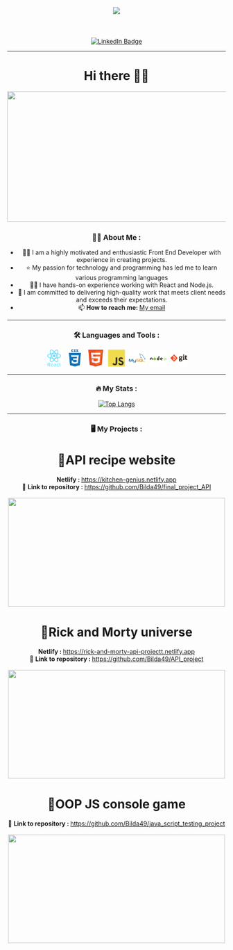 <div id="header" align="center">
  <img src="https://media4.giphy.com/media/VTtANKl0beDFQRLDTh/giphy.gif?cid=ecf05e47lf2jz77piktqzo2pa3rh5mbeyaig0ondpkvumt52&rid=giphy.gif&ct=g" width="300"/>
 <div>
<div id="badges">
  <br>
  <a href="https://www.linkedin.com/in/pavlo-matiushenko-630275244/">
    <img src="https://komarev.com/ghpvc/?username=Bilda49" alt=""/>
    <br>
    <br>
    <img src="https://img.shields.io/badge/LinkedIn-blue?style=for-the-badge&logo=linkedin&logoColor=white" alt="LinkedIn Badge"/>
  </a>
</div> 
   
--- 
   
# Hi there 🙋‍♂️
   
<div id="about_me" align="center">
 <img src="https://media.giphy.com/media/dWesBcTLavkZuG35MI/giphy.gif" width="600" height="300"/>

### :man_technologist: About Me :
- 💁‍♂️ I am a highly motivated and enthusiastic Front End Developer with experience in creating projects. 
- ⭐ My passion for technology and programming has led me to learn various programming languages 
- 👨‍💻 I have hands-on experience working with React and Node.js. 
- 🤵‍ I am committed to delivering high-quality work that meets client needs and exceeds their expectations.
- 📫 <strong>How to reach me: </strong> <a href="mailto:pavlomatiushenko@gmail.com">My email</a>
</div>
   
---

### :hammer_and_wrench: Languages and Tools : 
<div>
  <img src="https://github.com/devicons/devicon/blob/master/icons/react/react-original-wordmark.svg" title="React" alt="React" width="40" height="40"/>&nbsp;
  <img src="https://github.com/devicons/devicon/blob/master/icons/css3/css3-plain-wordmark.svg"  title="CSS3" alt="CSS" width="40" height="40"/>&nbsp;
  <img src="https://github.com/devicons/devicon/blob/master/icons/html5/html5-original.svg" title="HTML5" alt="HTML" width="40" height="40"/>&nbsp;
  <img src="https://github.com/devicons/devicon/blob/master/icons/javascript/javascript-original.svg" title="JavaScript" alt="JavaScript" width="40" height="40"/>&nbsp;
  <img src="https://github.com/devicons/devicon/blob/master/icons/mysql/mysql-original-wordmark.svg" title="MySQL"  alt="MySQL" width="40" height="40"/>&nbsp;
  <img src="https://github.com/devicons/devicon/blob/master/icons/nodejs/nodejs-original-wordmark.svg" title="NodeJS" alt="NodeJS" width="40" height="40"/>&nbsp;
  <img src="https://github.com/devicons/devicon/blob/master/icons/git/git-original-wordmark.svg" title="Git" **alt="Git" width="40" height="40"/>
</div>
   
---
  
### :fire: My Stats :
   
[![Top Langs](https://github-readme-stats.vercel.app/api/top-langs/?username=Bilda49&layout=compact&theme=vision-friendly-dark)](https://github.com/anuraghazra/github-readme-stats)

---   
   
### 🖥️ My Projects :
   
# 🥧API recipe website 

<strong>Netlify : </strong> https://kitchen-genius.netlify.app
<br>
🔗  <strong> Link to repository : </strong> https://github.com/Bilda49/final_project_API
<br>
<br>
<img src="https://media0.giphy.com/media/v1.Y2lkPTc5MGI3NjExMjM2YzVhN2YzMDY5NzUxZWIwZTI0MTRhZjJkODdhODA5ZWNkMmRmYyZjdD1n/GfscHKhYnYB0GZeo5k/giphy.gif" width="500" height="250"/>

# 
   
# 🥧Rick and Morty universe
   
 <strong>Netlify : </strong> https://rick-and-morty-api-projectt.netlify.app
   <br>
🔗  <strong> Link to repository : </strong> https://github.com/Bilda49/API_project
<br>
<br>
<img src="https://media1.giphy.com/media/v1.Y2lkPTc5MGI3NjExNWIzMTY0ZDA1NzdhNGZkMDU3ODU1MDE3YmM4MGRlNDA0ZGU4ZjQxNiZjdD1n/IcpZvC6uZ2H8nN39m4/giphy.gif" width="500" height="250"/>
   
#
   
# 🥧OOP JS console game
   
🔗  <strong> Link to repository : </strong> https://github.com/Bilda49/java_script_testing_project
<br>
<br>
<img src="https://media2.giphy.com/media/v1.Y2lkPTc5MGI3NjExMjc0ZTliMjQxOTc0ZTM2NTJiNzA2NzMxNWI1NzY1Y2QyOTEyOTlmZiZjdD1n/E5Q9NxBbSL0C7L7WNX/giphy.gif" width="500" height="250"/>
